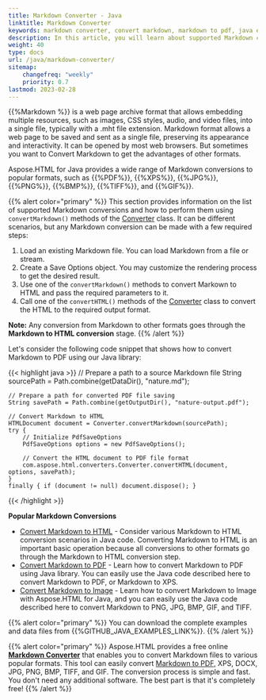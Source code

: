 ```yaml
---
title: Markdown Converter - Java
linktitle: Markdown Converter 
keywords: markdown converter, convert markdown, markdown to pdf, java example, java code
description: In this article, you will learn about supported Markdown conversions and consider Java example of how to convert Markdown to PDF.
weight: 40
type: docs
url: /java/markdown-converter/
sitemap:
    changefreq: "weekly"
    priority: 0.7
lastmod: 2023-02-28
---
```


{{%Markdown %}} is a web page archive format that allows embedding multiple resources, such as images, CSS styles, audio, and video files, into a single file, typically with a .mht file extension. Markdown format allows a web page to be saved and sent as a single file, preserving its appearance and interactivity. It can be opened by most web browsers. But sometimes you want to Convert Markdown to get the advantages of other formats.

Aspose.HTML for Java provides a wide range of Markdown conversions to popular formats, such as {{%PDF%}}, {{%XPS%}}, {{%JPG%}}, {{%PNG%}}, {{%BMP%}}, {{%TIFF%}}, and {{%GIF%}}.

{{% alert color="primary" %}}
This section provides information on the list of supported Markdown conversions and how to perform them using `convertMarkdown()` methods of the [Converter](https://reference.aspose.com/html/java/com.aspose.html.converters/converter) class. It can be different scenarios, but any Markdown conversion can be made with a few required steps: 

1. Load an existing Markdown file. You can load Markdown from a file or stream.
2. Create a Save Options object. You may customize the rendering process to get the desired result.
3. Use one of the `convertMarkdown()` methods to convert Markown to HTML and pass the required parameters to it.
4. Call one of the `convertHTML()` methods of the [Converter](https://reference.aspose.com/html/java/com.aspose.html.converters/converter) class to convert the HTML to the required output format.

**Note:** Any conversion from Markdown to other formats goes through the **Markdown to HTML conversion** stage.
{{% /alert %}}

Let's consider the following code snippet that shows how to convert Markdown to PDF using our Java library:

{{< highlight java >}}
    // Prepare a path to a source Markdown file
    String sourcePath = Path.combine(getDataDir(), "nature.md");

    // Prepare a path for converted PDF file saving 
    String savePath = Path.combine(getOutputDir(), "nature-output.pdf");

    // Convert Markdown to HTML
    HTMLDocument document = Converter.convertMarkdown(sourcePath);
    try {
        // Initialize PdfSaveOptions
        PdfSaveOptions options = new PdfSaveOptions();           

        // Convert the HTML document to PDF file format
        com.aspose.html.converters.Converter.convertHTML(document, options, savePath);
    }
    finally { if (document != null) document.dispose(); }       
{{< /highlight >}}

**Popular Markdown Conversions**

- [Convert Markdown to HTML](/html/java/convert-markdown-to-html/) - Consider various Markdown to HTML conversion scenarios in Java code. Converting Markdown to HTML is an important basic operation because all conversions to other formats go through the Markdown to HTML conversion step.
- [Convert Markdown to PDF](/html/java/convert-markdown-to-pdf/) - Learn how to convert Markdown to PDF using Java library. You can easily use the Java code described here to convert Markdown to PDF, or Markdown to XPS.
- [Convert Markdown to Image](/html/java/convert-markdown-to-image/) - Learn how to convert Markdown to Image with Aspose.HTML for Java, and you can easily use the Java code described here to convert Markdown to PNG, JPG, BMP, GIF, and TIFF.

{{% alert color="primary" %}}
You can download the complete examples and data files from {{%GITHUB_JAVA_EXAMPLES_LINK%}}.
{{% /alert %}} 

{{% alert color="primary" %}} 
Aspose.HTML provides a free online [**Markdown Converter**](https://products.aspose.app/html/conversion/md) that enables you to convert Markdown files to various popular formats. This tool can easily convert [Markdown to PDF,](https://products.aspose.app/html/conversion/md-to-pdf) XPS, DOCX, JPG, PNG, BMP, TIFF, and GIF. The conversion process is simple and fast. You don't need any additional software. The best part is that it's completely free!
{{% /alert %}} 